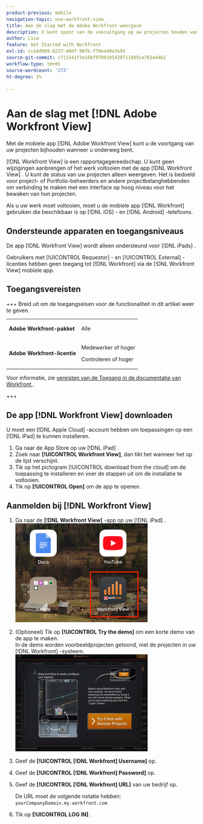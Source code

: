 ```yaml
---
product-previous: mobile
navigation-topic: use-workfront-view
title: Aan de slag met de Adobe Workfront-weergave
description: U kunt spoor van de vooruitgang op uw projecten houden wanneer u onderweg bent door mobiele app van de Mening te gebruiken  [!DNL Adobe Workfront] .
author: Lisa
feature: Get Started with Workfront
exl-id: cca4d969-8237-49df-98fb-f70ee40a7e93
source-git-commit: c711541f3e166f9700195420711d95ce782a44b2
workflow-type: tm+mt
source-wordcount: '273'
ht-degree: 1%

---
```


# Aan de slag met [!DNL Adobe Workfront View]

Met de mobiele app [!DNL Adobe Workfront View] kunt u de voortgang van uw projecten bijhouden wanneer u onderweg bent.

[!DNL Workfront View] is een rapportagegereedschap. U kunt geen wijzigingen aanbrengen of het werk voltooien met de app [!DNL Workfront View] . U kunt de status van uw projecten alleen weergeven. Het is bedoeld voor project- of Portfolio-beheerders en andere projectbelanghebbenden om verbinding te maken met een interface op hoog niveau voor het bewaken van hun projecten.

Als u uw werk moet voltooien, moet u de mobiele app [!DNL Workfront] gebruiken die beschikbaar is op [!DNL iOS] - en [!DNL Android] -telefoons.

## Ondersteunde apparaten en toegangsniveaus

De app [!DNL Workfront View] wordt alleen ondersteund voor [!DNL iPads] .

Gebruikers met [!UICONTROL Requestor] - en [!UICONTROL External] -licenties hebben geen toegang tot [!DNL Workfront] via de [!DNL Workfront View] mobiele app.

## Toegangsvereisten

+++ Breid uit om de toegangseisen voor de functionaliteit in dit artikel weer te geven.

<table style="table-layout:auto"> 
 <col> 
 </col> 
 <col> 
 </col> 
 <tbody> 
  <tr> 
   <td role="rowheader"><strong>Adobe Workfront-pakket</strong></td> 
   <td> <p>Alle</p> </td> 
  </tr> 
  <tr> 
   <td role="rowheader"><strong>Adobe Workfront-licentie</strong></td> 
   <td> 
   <p>Medewerker of hoger</p>
   <p>Controleren of hoger</p> </td> 
  </tr> 
 </tbody> 
</table>

Voor informatie, zie [&#x200B; vereisten van de Toegang in de documentatie van Workfront &#x200B;](/help/quicksilver/administration-and-setup/add-users/access-levels-and-object-permissions/access-level-requirements-in-documentation.md).

+++

## De app [!DNL Workfront View] downloaden

U moet een [!DNL Apple Cloud] -account hebben om toepassingen op een [!DNL iPad] te kunnen installeren.

1. Ga naar de App Store op uw [!DNL iPad] .
1. Zoek naar **[!UICONTROL Workfront View]**, dan tikt het wanneer het op de lijst verschijnt.
1. Tik op het pictogram [!UICONTROL download from the cloud] om de toepassing te installeren en voer de stappen uit om de installatie te voltooien.
1. Tik op **[!UICONTROL Open]** om de app te openen.

## Aanmelden bij [!DNL Workfront View]

1. Ga naar de **[!DNL Workfront View]** -app op uw [!DNL iPad] .\
   ![&#x200B; werkfront_view_app_Adobe.png &#x200B;](assets/workfront-view-app-adobe-350x261.png)

1. (Optioneel) Tik op **[!UICONTROL Try the demo]** om een korte demo van de app te maken.\
   In de demo worden voorbeeldprojecten getoond, niet de projecten in uw [!DNL Workfront] -systeem.\
   ![[!DNL workfront_view_demo].jpg &#x200B;](assets/workfront-view-demo-350x256.jpg)

1. Geef de **[!UICONTROL [!DNL Workfront] Username]** op.
1. Geef de **[!UICONTROL [!DNL Workfront] Password]** op.
1. Geef de **[!UICONTROL [!DNL Workfront] URL]** van uw bedrijf op.

   De URL moet de volgende notatie hebben: `yourCompanyDomain.my.workfront.com`

1. Tik op **[!UICONTROL LOG IN]** .
